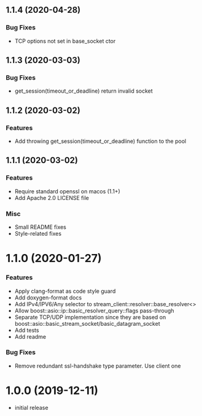## 1.1.4 (2020-04-28)

### Bug Fixes

* TCP options not set in base_socket ctor

## 1.1.3 (2020-03-03)

### Bug Fixes

* get_session(timeout_or_deadline) return invalid socket

## 1.1.2 (2020-03-02)

### Features

* Add throwing get_session(timeout_or_deadline) function to the pool

## 1.1.1 (2020-03-02)

### Features

* Require standard openssl on macos (1.1+)
* Add Apache 2.0 LICENSE file

### Misc

* Small README fixes
* Style-related fixes

# 1.1.0 (2020-01-27)

### Features

* Apply clang-format as code style guard
* Add doxygen-format docs
* Add IPv4/IPV6/Any selector to stream_client::resolver::base_resolver<>
* Allow boost::asio::ip::basic_resolver_query::flags pass-through
* Separate TCP/UDP implementation since they are based on boost::asio::basic_stream_socket/basic_datagram_socket
* Add tests
* Add readme

### Bug Fixes

* Remove redundant ssl-handshake type parameter. Use client one

# 1.0.0 (2019-12-11)

- initial release
